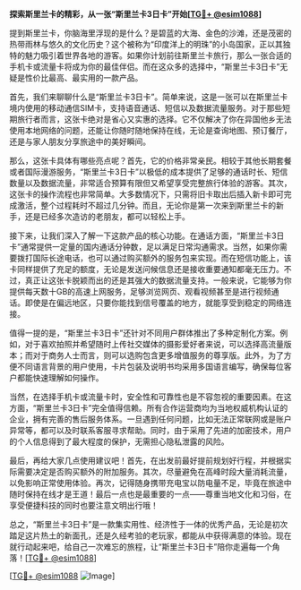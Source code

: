 **探索斯里兰卡的精彩，从一张“斯里兰卡3日卡”开始[[TG💪+ @esim1088](https://t.me/s/esim1088)]**

提到斯里兰卡，你脑海里浮现的是什么？是碧蓝的大海、金色的沙滩，还是茂密的热带雨林与悠久的文化历史？这个被称为“印度洋上的明珠”的小岛国家，正以其独特的魅力吸引着世界各地的游客。如果你计划前往斯里兰卡旅行，那么一张合适的手机卡或流量卡将成为你的最佳伴侣。而在这众多的选择中，“斯里兰卡3日卡”无疑是性价比最高、最实用的一款产品。

首先，我们来聊聊什么是“斯里兰卡3日卡”。简单来说，这是一张可以在斯里兰卡境内使用的移动通信SIM卡，支持语音通话、短信以及数据流量服务。对于那些短期旅行者而言，这张卡绝对是省心又实惠的选择。它不仅解决了你在异国他乡无法使用本地网络的问题，还能让你随时随地保持在线，无论是查询地图、预订餐厅，还是与家人朋友分享旅途中的美好瞬间。

那么，这张卡具体有哪些亮点呢？首先，它的价格非常亲民。相较于其他长期套餐或者国际漫游服务，“斯里兰卡3日卡”以极低的成本提供了足够的通话时长、短信数量以及数据流量，非常适合预算有限但又希望享受完整旅行体验的游客。其次，这张卡的操作流程也非常简单。大多数情况下，只需将旧卡取出后插入新卡即可完成激活，整个过程耗时不超过几分钟。而且，无论你是第一次来到斯里兰卡的新手，还是已经多次造访的老朋友，都可以轻松上手。

接下来，让我们深入了解一下这款产品的核心功能。在通话方面，“斯里兰卡3日卡”通常提供一定量的国内通话分钟数，足以满足日常沟通需求。当然，如果你需要拨打国际长途电话，也可以通过购买额外的服务包来实现。而在短信功能上，该卡同样提供了充足的额度，无论是发送问候信息还是接收重要通知都毫无压力。不过，真正让这张卡脱颖而出的还是其强大的数据流量支持。一般来说，它能够为你提供每天数十GB的高速上网服务，足够浏览网页、观看视频甚至是进行视频通话。即使是在偏远地区，只要你能找到信号覆盖的地方，就能享受到稳定的网络连接。

值得一提的是，“斯里兰卡3日卡”还针对不同用户群体推出了多种定制化方案。例如，对于喜欢拍照并希望随时上传社交媒体的摄影爱好者来说，可以选择高流量版本；而对于商务人士而言，则可以选购包含更多增值服务的尊享版。此外，为了方便不同语言背景的用户使用，卡片包装及说明书均采用多国语言编写，确保每位客户都能快速理解如何操作。

当然，在选择手机卡或流量卡时，安全性和可靠性也是不容忽视的重要因素。在这方面，“斯里兰卡3日卡”完全值得信赖。所有合作运营商均为当地权威机构认证的企业，拥有完善的售后服务体系。一旦遇到任何问题，比如无法正常联网或是账户异常等，都可以及时联系客服寻求帮助。同时，由于采用了先进的加密技术，用户的个人信息得到了最大程度的保护，无需担心隐私泄露的风险。

最后，再给大家几点使用建议吧！首先，在出发前最好提前规划好行程，并根据实际需要决定是否购买额外的附加服务。其次，尽量避免在高峰时段大量消耗流量，以免影响正常使用体验。再次，记得随身携带充电宝以防电量不足，毕竟在旅途中随时保持在线才是王道！最后一点也是最重要的一点——尊重当地文化和习俗，在享受便捷科技的同时也要注意文明出行哦！

总之，“斯里兰卡3日卡”是一款集实用性、经济性于一体的优秀产品，无论是初次踏足这片热土的新面孔，还是久经考验的老玩家，都能从中获得满意的体验。现在就行动起来吧，给自己一次难忘的旅程，让“斯里兰卡3日卡”陪你走遍每一个角落！[[TG💪+ @esim1088](https://t.me/s/esim1088)]

[[TG💪+ @esim1088](https://t.me/s/esim1088) ![Image](https://i.postimg.cc/4NQfJmqS/Snipaste-2025-05-13-00-14-12.png)]